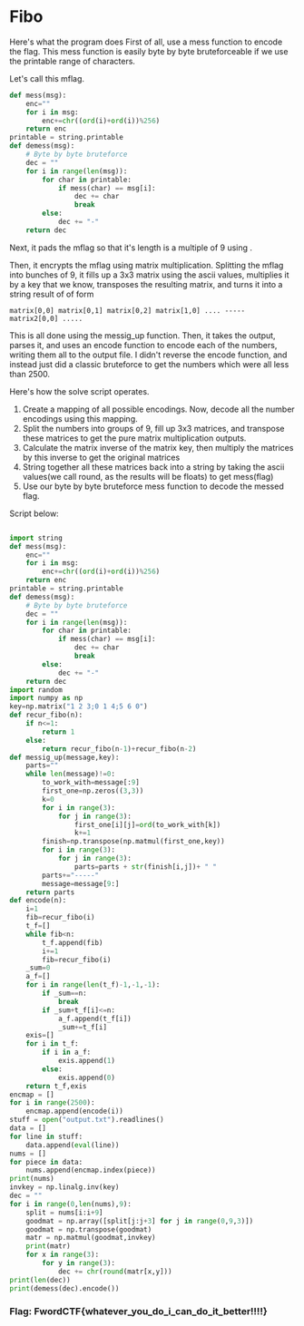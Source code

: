 # Fibo

Here's what the program does
First of all, use a mess function to encode the flag. This mess function is easily byte by byte bruteforceable if we use the printable range of characters. 

Let's call this mflag.

```python
def mess(msg):
    enc=""
    for i in msg:
        enc+=chr((ord(i)+ord(i))%256)
    return enc
printable = string.printable
def demess(msg):
    # Byte by byte bruteforce
    dec = ""
    for i in range(len(msg)):
        for char in printable:
            if mess(char) == msg[i]:
                dec += char
                break
        else:
            dec += "-"
    return dec
```
Next, it pads the mflag so that it's length is a multiple of 9 using .

Then, it encrypts the mflag using matrix multiplication. Splitting the mflag into bunches of 9, it fills up a 3x3 matrix using the ascii values, multiplies it by a key that we know, transposes the resulting matrix, and turns it into a string result of of form
```
matrix[0,0] matrix[0,1] matrix[0,2] matrix[1,0] .... ----- matrix2[0,0] .....
```
This is all done using the messig_up function. Then, it takes the output, parses it, and uses an encode function to encode each of the numbers, writing them all to the output file. I didn't reverse the encode function, and instead just did a classic bruteforce to get the numbers which were all less than 2500.

Here's how the solve script operates.

1. Create a mapping of all possible encodings. Now, decode all the number encodings using this mapping.
2. Split the numbers into groups of 9, fill up 3x3 matrices, and transpose these matrices to get the pure matrix multiplication outputs.
3. Calculate the matrix inverse of the matrix key, then multiply the matrices by this inverse to get the original matrices
4. String together all these matrices back into a string by taking the ascii values(we call round, as the results will be floats) to get mess(flag)
5. Use our byte by byte bruteforce mess function to decode the messed flag.

Script below:
```python

import string
def mess(msg):
	enc=""
	for i in msg:
		enc+=chr((ord(i)+ord(i))%256)
	return enc
printable = string.printable
def demess(msg):
    # Byte by byte bruteforce
    dec = ""
    for i in range(len(msg)):
        for char in printable:
            if mess(char) == msg[i]:
                dec += char
                break
        else:
            dec += "-"
    return dec
import random
import numpy as np
key=np.matrix("1 2 3;0 1 4;5 6 0")
def recur_fibo(n):
	if n<=1:
		return 1
	else:
		return recur_fibo(n-1)+recur_fibo(n-2)
def messig_up(message,key):
	parts=""
	while len(message)!=0:
		to_work_with=message[:9]
		first_one=np.zeros((3,3))
		k=0
		for i in range(3):
			for j in range(3):
				first_one[i][j]=ord(to_work_with[k])
				k+=1
		finish=np.transpose(np.matmul(first_one,key))
		for i in range(3):
			for j in range(3):
				parts=parts + str(finish[i,j])+ " "
		parts+="-----"
		message=message[9:]
	return parts
def encode(n):
	i=1
	fib=recur_fibo(i)
	t_f=[]
	while fib<n:
		t_f.append(fib)
		i+=1
		fib=recur_fibo(i)
	_sum=0
	a_f=[]
	for i in range(len(t_f)-1,-1,-1):
		if _sum==n:
			break
		if _sum+t_f[i]<=n:
			a_f.append(t_f[i])
			_sum+=t_f[i]
	exis=[]
	for i in t_f:
		if i in a_f:
			exis.append(1)
		else:
			exis.append(0)
	return t_f,exis
encmap = []
for i in range(2500):
    encmap.append(encode(i))
stuff = open("output.txt").readlines()
data = []
for line in stuff:
    data.append(eval(line))
nums = []
for piece in data:
    nums.append(encmap.index(piece))
print(nums)
invkey = np.linalg.inv(key)
dec = ""
for i in range(0,len(nums),9):
    split = nums[i:i+9]
    goodmat = np.array([split[j:j+3] for j in range(0,9,3)])
    goodmat = np.transpose(goodmat)
    matr = np.matmul(goodmat,invkey)
    print(matr)
    for x in range(3):
        for y in range(3):
            dec += chr(round(matr[x,y]))
print(len(dec))
print(demess(dec).encode())
```


### Flag: FwordCTF{whatever_you_do_i_can_do_it_better!!!!}
